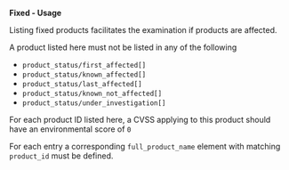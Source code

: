 **Fixed - Usage**

Listing fixed products facilitates the examination if products are affected.

A product listed here must not be listed in any of the following

* `product_status/first_affected[]`
* `product_status/known_affected[]`
* `product_status/last_affected[]`
* `product_status/known_not_affected[]`
* `product_status/under_investigation[]`

For each product ID listed here, a CVSS applying to this product should have an environmental score of `0`

For each entry a corresponding `full_product_name` element with matching `product_id` must be defined.
